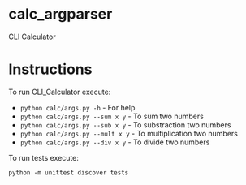 # calc_argparser
CLI Calculator

# Instructions
To run CLI_Calculator execute:

- `python calc/args.py -h` - For help
- `python calc/args.py --sum x y` - To sum two numbers
- `python calc/args.py --sub x y` - To substraction two numbers
- `python calc/args.py --mult x y` - To multiplication two numbers
- `python calc/args.py --div x y` - To divide two numbers


To run tests execute:
```shell
python -m unittest discover tests
```
